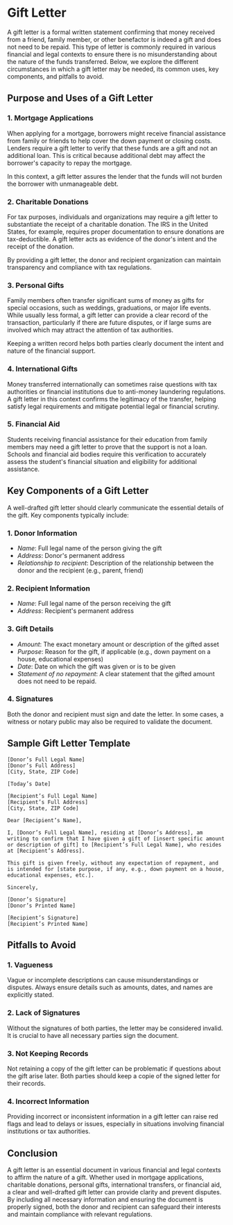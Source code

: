 # Gift Letter

A gift letter is a formal written statement confirming that money received from a friend, family member, or other benefactor is indeed a gift and does not need to be repaid. This type of letter is commonly required in various financial and legal contexts to ensure there is no misunderstanding about the nature of the funds transferred. Below, we explore the different circumstances in which a gift letter may be needed, its common uses, key components, and pitfalls to avoid.

## Purpose and Uses of a Gift Letter

### 1. Mortgage Applications

When applying for a mortgage, borrowers might receive financial assistance from family or friends to help cover the down payment or closing costs. Lenders require a gift letter to verify that these funds are a gift and not an additional loan. This is critical because additional debt may affect the borrower's capacity to repay the mortgage. 

In this context, a gift letter assures the lender that the funds will not burden the borrower with unmanageable debt.

### 2. Charitable Donations

For tax purposes, individuals and organizations may require a gift letter to substantiate the receipt of a charitable donation. The IRS in the United States, for example, requires proper documentation to ensure donations are tax-deductible. A gift letter acts as evidence of the donor's intent and the receipt of the donation.

By providing a gift letter, the donor and recipient organization can maintain transparency and compliance with tax regulations.

### 3. Personal Gifts

Family members often transfer significant sums of money as gifts for special occasions, such as weddings, graduations, or major life events. While usually less formal, a gift letter can provide a clear record of the transaction, particularly if there are future disputes, or if large sums are involved which may attract the attention of tax authorities.

Keeping a written record helps both parties clearly document the intent and nature of the financial support.

### 4. International Gifts

Money transferred internationally can sometimes raise questions with tax authorities or financial institutions due to anti-money laundering regulations. A gift letter in this context confirms the legitimacy of the transfer, helping satisfy legal requirements and mitigate potential legal or financial scrutiny.

### 5. Financial Aid

Students receiving financial assistance for their education from family members may need a gift letter to prove that the support is not a loan. Schools and financial aid bodies require this verification to accurately assess the student's financial situation and eligibility for additional assistance.

## Key Components of a Gift Letter

A well-drafted gift letter should clearly communicate the essential details of the gift. Key components typically include:

### 1. Donor Information

- *Name*: Full legal name of the person giving the gift
- *Address*: Donor's permanent address
- *Relationship to recipient*: Description of the relationship between the donor and the recipient (e.g., parent, friend)

### 2. Recipient Information

- *Name*: Full legal name of the person receiving the gift
- *Address*: Recipient's permanent address

### 3. Gift Details

- *Amount*: The exact monetary amount or description of the gifted asset
- *Purpose*: Reason for the gift, if applicable (e.g., down payment on a house, educational expenses)
- *Date*: Date on which the gift was given or is to be given
- *Statement of no repayment*: A clear statement that the gifted amount does not need to be repaid.

### 4. Signatures

Both the donor and recipient must sign and date the letter. In some cases, a witness or notary public may also be required to validate the document.

## Sample Gift Letter Template

```
[Donor’s Full Legal Name]
[Donor’s Full Address]
[City, State, ZIP Code]

[Today’s Date]

[Recipient’s Full Legal Name]
[Recipient’s Full Address]
[City, State, ZIP Code]

Dear [Recipient’s Name],

I, [Donor’s Full Legal Name], residing at [Donor’s Address], am writing to confirm that I have given a gift of [insert specific amount or description of gift] to [Recipient’s Full Legal Name], who resides at [Recipient’s Address]. 

This gift is given freely, without any expectation of repayment, and is intended for [state purpose, if any, e.g., down payment on a house, educational expenses, etc.].

Sincerely,

[Donor’s Signature]
[Donor’s Printed Name]

[Recipient’s Signature]
[Recipient’s Printed Name]
```

## Pitfalls to Avoid

### 1. Vagueness

Vague or incomplete descriptions can cause misunderstandings or disputes. Always ensure details such as amounts, dates, and names are explicitly stated.

### 2. Lack of Signatures

Without the signatures of both parties, the letter may be considered invalid. It is crucial to have all necessary parties sign the document.

### 3. Not Keeping Records

Not retaining a copy of the gift letter can be problematic if questions about the gift arise later. Both parties should keep a copie of the signed letter for their records.

### 4. Incorrect Information

Providing incorrect or inconsistent information in a gift letter can raise red flags and lead to delays or issues, especially in situations involving financial institutions or tax authorities.

## Conclusion

A gift letter is an essential document in various financial and legal contexts to affirm the nature of a gift. Whether used in mortgage applications, charitable donations, personal gifts, international transfers, or financial aid, a clear and well-drafted gift letter can provide clarity and prevent disputes. By including all necessary information and ensuring the document is properly signed, both the donor and recipient can safeguard their interests and maintain compliance with relevant regulations.